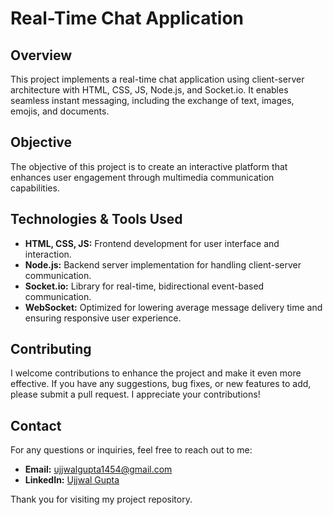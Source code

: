 # Real-Time Chat Application

## Overview
This project implements a real-time chat application using client-server architecture with HTML, CSS, JS, Node.js, and Socket.io. It enables seamless instant messaging, including the exchange of text, images, emojis, and documents.

## Objective
The objective of this project is to create an interactive platform that enhances user engagement through multimedia communication capabilities.

## Technologies & Tools Used
- **HTML, CSS, JS:** Frontend development for user interface and interaction.
- **Node.js:** Backend server implementation for handling client-server communication.
- **Socket.io:** Library for real-time, bidirectional event-based communication.
- **WebSocket:** Optimized for lowering average message delivery time and ensuring responsive user experience.

## Contributing 
I welcome contributions to enhance the project and make it even more effective. If you have any suggestions, bug fixes, or new features to add, please submit a pull request. I appreciate your contributions!

## Contact
For any questions or inquiries, feel free to reach out to me:
- **Email:** ujjwalgupta1454@gmail.com
- **LinkedIn:** [Ujjwal Gupta](https://www.linkedin.com/in/ujjwal-gupta24/)

Thank you for visiting my project repository.
